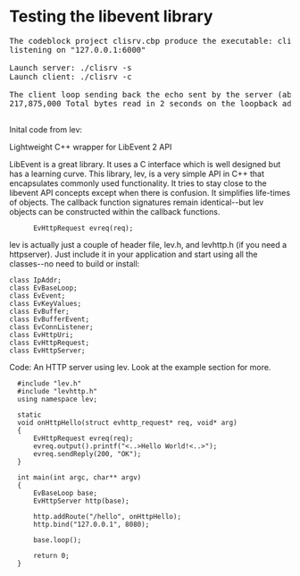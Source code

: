 Testing the libevent library
===
<pre>
The codeblock project clisrv.cbp produce the executable: clisrv
listening on "127.0.0.1:6000"
      
Launch server: ./clisrv -s
Launch client: ./clisrv -c

The client loop sending back the echo sent by the server (about 3,500 bytes everytimes)
217,875,000 Total bytes read in 2 seconds on the loopback adapter in debug mode!

</pre>

Inital code from lev:

Lightweight C++ wrapper for LibEvent 2 API

LibEvent is a great library.  It uses a C interface which is well designed but has a learning curve.
This library, lev, is a very simple API in C++ that encapsulates commonly used functionality.  It tries
to stay close to the libevent API concepts except when there is confusion. It simplifies life-times of
objects.  The callback function signatures remain identical--but lev objects can be constructed within the
callback functions.
```
      EvHttpRequest evreq(req);
```
lev is actually just a couple of header file, lev.h, and levhttp.h (if you need a httpserver).  Just include
it in your application and start using all the classes--no need to build or install:

```
class IpAddr;
class EvBaseLoop;
class EvEvent;
class EvKeyValues;
class EvBuffer;
class EvBufferEvent;
class EvConnListener;
class EvHttpUri;
class EvHttpRequest;
class EvHttpServer;
```

Code: An HTTP server using lev.  Look at the example section for more.

```
  #include "lev.h"
  #include "levhttp.h"
  using namespace lev;

  static
  void onHttpHello(struct evhttp_request* req, void* arg)
  {
      EvHttpRequest evreq(req);
      evreq.output().printf("<..>Hello World!<..>");
      evreq.sendReply(200, "OK");
  }

  int main(int argc, char** argv)
  {
      EvBaseLoop base;
      EvHttpServer http(base);

      http.addRoute("/hello", onHttpHello);
      http.bind("127.0.0.1", 8080);

      base.loop();

      return 0;
  }
```
